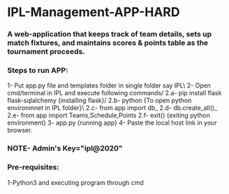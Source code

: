 # IPL-Management-APP-HARD
<h3>A web-application that keeps track of team details, sets up match fixtures, and maintains scores & points table as the tournament proceeds.</h3>

<h3>Steps to run APP:</h3>
1- Put app.py file and templates folder in single folder say IPL\
2- Open cmd/terminal in IPL and execute following commands/
2.a- pip install flask flask-sqlalchemy  {installing flask}/
2.b- python {To open python environmnet in IPL folder}\
2.c- from app import db_
2.d- db.create_all()_
2.e- from app import Teams,Schedule,Points
2.f- exit()  {exiting python environment}
3- app.py  {running app}
4- Paste the local host link in your browser.
<h3>NOTE- Admin's Key="ipl@2020"</h3>

<h3>Pre-requisites:</h3>
1-Python3 and executing program through cmd
